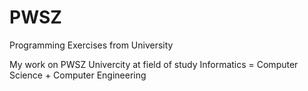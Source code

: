 # PWSZ
Programming Exercises from University

My work on PWSZ Univercity at field of study Informatics = Computer Science + Computer Engineering

